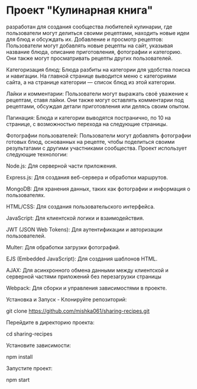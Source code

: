# Проект "Кулинарная книга"
разработан для создания сообщества любителей кулинарии, где пользователи могут делиться своими рецептами, находить новые идеи для блюд и обсуждать их.
Добавление и просмотр рецептов: Пользователи могут добавлять новые рецепты на сайт, указывая название блюда, описание приготовления, фотографии и категорию. Они также могут просматривать рецепты других пользователей.

Категоризация блюд: Блюда разбиты на категории для удобства поиска и навигации. На главной странице выводится меню с категориями сайта, а на странице категории — список блюд из этой категории.

Лайки и комментарии: Пользователи могут выражать своё уважение к рецептам, ставя лайки. Они также могут оставлять комментарии под рецептами, обсуждая детали приготовления или делясь своим опытом.

Пагинация: Блюда и категории выводятся постранично, по 10 на странице, с возможностью перехода на следующие страницы.

Фотографии пользователей: Пользователи могут добавлять фотографии готовых блюд, основанных на рецепте, чтобы поделиться своими результатами с другими участниками сообщества.
Проект использует следующие технологии:

Node.js: Для серверной части приложения.

Express.js: Для создания веб-сервера и обработки маршрутов.

MongoDB: Для хранения данных, таких как фотографии и информация о пользователях.

HTML/CSS: Для создания пользовательского интерфейса.

JavaScript: Для клиентской логики и взаимодействия.

JWT (JSON Web Tokens): Для аутентификации и авторизации пользователей.

Multer: Для обработки загрузки фотографий.

EJS (Embedded JavaScript): Для создания шаблонов HTML.

AJAX: Для асинхронного обмена данными между клиентской и серверной частями приложений без перезагрузки страницы

Webpack: Для сборки и управления зависимостями в проекте.

Установка и Запуск - Клонируйте репозиторий:

git clone https://github.com/mishka061/sharing-recipes.git

Перейдите в директорию проекта:

cd sharing-recipes

Установите зависимости:

npm install

Запустите проект:

npm start
